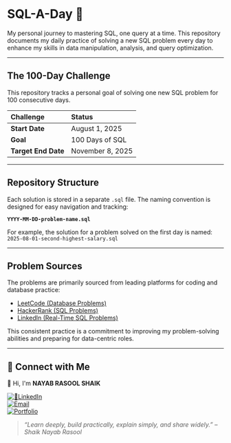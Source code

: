# SQL-A-Day 🚀

My personal journey to mastering SQL, one query at a time. This repository documents my daily practice of solving a new SQL problem every day to enhance my skills in data manipulation, analysis, and query optimization.

--- 

## The 100-Day Challenge

This repository tracks a personal goal of solving one new SQL problem for 100 consecutive days.

| Challenge | Status |
| :--- | :--- | 
| **Start Date** | August 1, 2025 |
| **Goal** | 100 Days of SQL |
| **Target End Date** | November 8, 2025 |

---

## Repository Structure

Each solution is stored in a separate `.sql` file. The naming convention is designed for easy navigation and tracking:

**`YYYY-MM-DD-problem-name.sql`**

For example, the solution for a problem solved on the first day is named:
`2025-08-01-second-highest-salary.sql `

---

## Problem Sources

The problems are primarily sourced from leading platforms for coding and database practice:

- [LeetCode (Database Problems)](https://leetcode.com/problemset/database/)
- [HackerRank (SQL Problems)](https://www.hackerrank.com/domains/sql/)
- [LinkedIn (Real-Time SQL Problems)](https://www.linkedin.com/in/nayabrasool-shaik/)

This consistent practice is a commitment to improving my problem-solving abilities and preparing for data-centric roles.

---

## 🔗 Connect with Me
👋 Hi, I'm **NAYAB RASOOL SHAIK**

[![🔗LinkedIn](https://img.shields.io/badge/LinkedIn-Connect-blue?logo=linkedin)](https://www.linkedin.com/in/nayabrasool-shaik)  
[![Email](https://img.shields.io/badge/Email-Send%20Mail-blue?logo=gmail)](mailto:nayabshaik046@example.com)  
[![Portfolio](https://img.shields.io/badge/Portfolio-Visit-blueviolet?logo=google-chrome)](http://nayabrasool.my.canva.site/)

> _“Learn deeply, build practically, explain simply, and share widely.” – Shaik Nayab Rasool_

